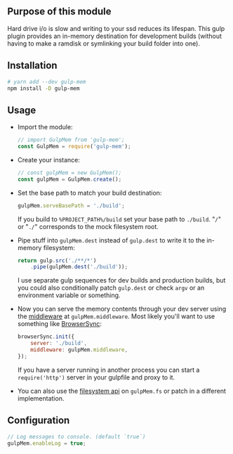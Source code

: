 ## Purpose of this module

Hard drive i/o is slow and writing to your ssd reduces its lifespan. This gulp plugin provides an in-memory destination for development builds (without having to make a ramdisk or symlinking your build folder into one).

## Installation

```bash
# yarn add --dev gulp-mem
npm install -D gulp-mem
```

## Usage

* Import the module:
    ```javascript
    // import GulpMem from 'gulp-mem';
    const GulpMem = require('gulp-mem');
    ```

* Create your instance:
    ```javascript
    // const gulpMem = new GulpMem();
    const gulpMem = GulpMem.create();
    ```

* Set the base path to match your build destination:
    ```javascript
    gulpMem.serveBasePath = './build';
    ```
    If you build to `%PROJECT_PATH%/build` set your base path to `./build`.
    "`/`" or "`./`" corresponds to the mock filesystem root.

* Pipe stuff into `gulpMem.dest` instead of `gulp.dest` to write it to the in-memory filesystem:
    ```javascript
    return gulp.src('./**/*')
        .pipe(gulpMem.dest('./build'));
    ```
    I use separate gulp sequences for dev builds and production builds, but you could also conditionally patch `gulp.dest` or check `argv` or an environment variable or something.

* Now you can serve the memory contents through your dev server using the [middleware](https://github.com/senchalabs/connect#use-middleware) at `gulpMem.middleware`. Most likely you'll want to use something like [BrowserSync](https://www.browsersync.io/):
    ```javascript
    browserSync.init({
        server: './build',
        middleware: gulpMem.middleware,
    });
    ```
    If you have a server running in another process you can start a `require('http')` server in your gulpfile and proxy to it.

* You can also use the [filesystem api](https://nodejs.org/api/fs.html) on `gulpMem.fs` or patch in a different implementation.

## Configuration

```javascript
// Log messages to console. (default `true`)
gulpMem.enableLog = true;
```
